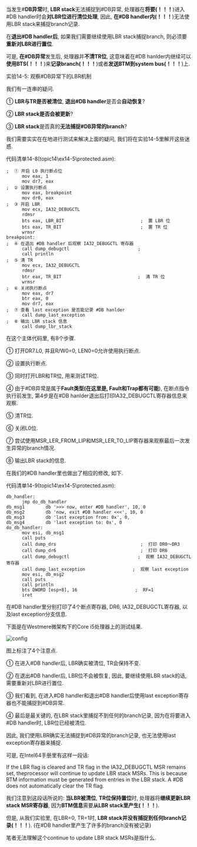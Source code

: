 当发生\#**DB异常**时, **LBR stack**无法捕捉到\#DB异常, 处理器在**将要(！！！**)进入\#DB handler时会**对LBR位进行清位处理**, 因此, **在\#DB handler内(！！！**)无法使用LBR stack来捕捉branch记录. 

在**退出\#DB handler后**, 如果我们需要继续使用LBR stack捕捉branch, 则必须要**重新对LBR进行置位**. 

可是, **在\#DB异常**发生后, 处理器并**不清TR位**, 这意味着在\#DB hanlder内继续可以**使用BTS(！！！**)来**记录branch(！！！**)或者**发送BTM到system bus(！！！**)上. 

实验14-5: 观察\#DB异常下的LBR机制

我们有一连串的疑问. 

① **LBR与TR是否被清位**, **退出\#DB handler**是否会**自动恢复**?

② **LBR stack是否会被更新**?

③ **LBR stack**是否真的**无法捕捉\#DB异常的branch**?

我们需要实实在在地进行测试来解决上面的疑问, 我们将在实验14\-5里解开这些迷惑. 

代码清单14-8(topic14\ex14-5\protected.asm): 

```assembly
;  ① 开启 L0 执行断点位
      mov eax, 1
      mov dr7, eax
;  ② 设置执行断点
      mov eax, breakpoint
      mov dr0, eax
;  ③ 开启 LBR
      mov ecx, IA32_DEBUGCTL
      rdmsr
      bts eax, LBR_BIT                             ;  置 LBR 位
      bts eax, TR_BIT                              ;  置 TR 位
      wrmsr
breakpoint: 
;  ④ 在退出 #DB handler 后观察 IA32_DEBUGCTL 寄存器
      call dump_debugctl                          ; 
      call println
;  ⑤ 清 TR
      mov ecx, IA32_DEBUGCTL
      rdmsr
      btr eax, TR_BIT                             ;  清 TR 位
      wrmsr
;  ⑥ 关闭执行断点
      mov eax, dr7
      btr eax, 0
      mov dr7, eax
;  ⑦ 查看 last exception 是否能记录 #DB hanlder
      call dump_last_exception
;  ⑧ 输出 LBR stack 信息
      call dump_lbr_stack
```

在这个主体代码里, 有8个步骤. 

① 打开DR7.L0, 并且R/W0=0, LEN0=0允许使用执行断点. 

② 设置执行断点. 

③ 同时打开LBR和TR位, 用来测试TR位. 

④ 由于\#DB异常是属于**Fault类型(在这里是, Fault和Trap都有可能**), 在断点指令执行前发生, 第4步是在\#DB hanlder退出后打印IA32\_DEBUGCTL寄存器信息来观察. 

⑤ 清TR位. 

⑥ 关闭L0位. 

⑦ 尝试使用MSR\_LER\_FROM\_LIP和MSR\_LER\_TO\_LIP寄存器来观察最后一次发生异常的branch情况. 

⑧ 输出LBR stack的信息. 

在我们的#DB handler里也做出了相应的修改, 如下. 

代码清单14-9(topic14\ex14-5\protected.asm): 

```assembly
db_handler: 
      jmp do_db_handler
db_msg1        db '>>> now, enter #DB handler', 10, 0
db_msg2        db 'now, exit #DB handler <<<', 10, 0
db_msg3        db 'last exception from: 0x', 0, 
db_msg4        db 'last exception to: 0x', 0
do_db_handler: 
      mov esi, db_msg1
      call puts
      call dump_drs                                ;  打印 DR0～DR3
      call dump_dr6                                ;  打印 DR6
      call dump_debugctl                          ;  观察 IA32_DEBUGCTL 寄存器
      call dump_last_exception                  ;  观察 last exception
      mov esi, db_msg2
      call puts
      call println
      bts DWORD [esp+8], 16                      ;  RF=1
      iret
```

在\#DB handler里分别打印了4个断点寄存器, DR6, IA32_DEBUGCTL寄存器, 以及last exception分支信息. 

下面是在Westmere微架构下的Core i5处理器上的测试结果. 

![config](./images/24.jpg)

图上标注了4个注意点. 

① 在进入\#DB handler后, LBR确实被清位, TR会保持不变. 

② 在退出\#DB handler后, LBR位不会被恢复, 因此, 要继续使用LBR stack的话, 需要重新对LBR进行置位. 

③ 我们看到, 在进入\#DB handler和退出\#DB handler后使用last exception寄存器也不能捕捉到\#DB异常. 

④ 最后是最关键的, 在LBR stack里捕捉不到任何的branch记录, 因为在将要进入\#DB handler时, LBR位已经被清位. 

因此, 我们使用LBR确实无法捕捉到\#DB异常的branch记录, 也无法使用last exception寄存器来捕捉. 

可是, 在Intel64手册里有这样一段话: 

If the LBR flag is cleared and TR flag in the IA32_DEBUGCTL MSR remains set, theprocessor will continue to update LBR stack MSRs. This is because BTM information must be generated from entries in the LBR stack. A #DB does not automatically clear the TR flag.

我们注意到这段话所说的: **当LBR被清位**, **TR位保持置位**时, 处理器将**继续更新LBR stack MSR寄存器**, 因为**BTM信息**需要**从LBR stack里产生(！！！**). 

但是, 从我们实验里, 在LBR=0, TR=1时, **LBR stack并没有捕捉到任何branch记录(！！！**). (在\#DB handler里产生了许多的branch没有被记录)

笔者无法理解这个continue to update LBR stack MSRs是指什么. 